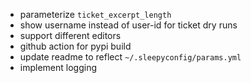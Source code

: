 - parameterize `ticket_excerpt_length`
- show username instead of user-id for ticket dry runs
- support different editors
- github action for pypi build
- update readme to reflect `~/.sleepyconfig/params.yml`
- implement logging